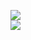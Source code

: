 [![](https://img.shields.io/badge/Made%20With-Github%20Spray-lightgrey.svg?style=for-the-badge&logo=github)](https://github.com/Annihil/github-spray#2834)  
[![](https://i.imgur.com/2DrTn0Z.gif)](https://github.com/Annihil/github-spray)